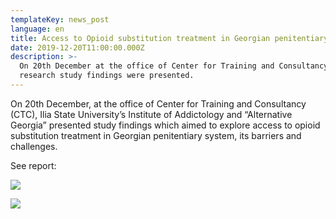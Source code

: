 ```yaml
---
templateKey: news_post
language: en
title: Access to Opioid substitution treatment in Georgian penitentiary system
date: 2019-12-20T11:00:00.000Z
description: >-
  On 20th December at the office of Center for Training and Consultancy (CTC)
  research study findings were presented.
---
```

On 20th December, at the office of Center for Training and Consultancy (CTC), Ilia State University’s Institute of Addictology and “Alternative Georgia” presented study findings which aimed to explore access to opioid substitution treatment in Georgian penitentiary system, its barriers and challenges.

See report:

<div class="image-list">

![](/media/uploads/80811371_3210341235648561_8961293884072132608_o.jpg)

![](/media/uploads/79784794_3210341242315227_8392370185192865792_o.jpg)

</div>
